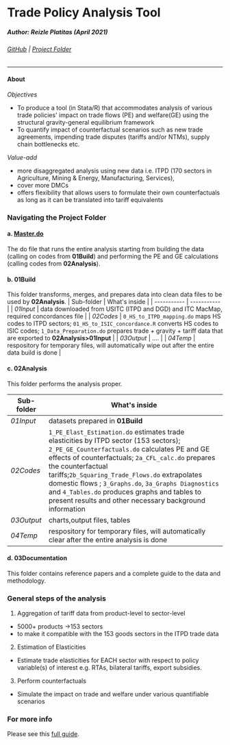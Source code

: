# Trade Policy Analysis Tool
##### Author: Reizle Platitas  (April 2021) 
###### [GitHub][myGH]  | [Project Folder][maindir] 
---
#### About
_Objectives_
- To produce a tool (in Stata/R) that accommodates analysis of various trade policies' impact on trade flows (PE) and welfare(GE) using the structural gravity-general equilibrium framework
- To quantify impact of counterfactual scenarios such as new trade agreements, impending trade disputes (tariffs and/or NTMs), supply chain bottlenecks etc.

_Value-add_
- more disaggregated analysis using new data i.e. ITPD (170 sectors in Agriculture, Mining & Energy, Manufacturing, Services),
- cover more DMCs
- offers flexibility that allows users to formulate their own counterfactuals as long as it can be translated into tariff equivalents

### 	Navigating the Project Folder
#### a. [Master.do][maindir]
The do file that runs the entire analysis starting from building the data (calling on codes from **01Build**) and performing the PE and GE calculations (calling codes from **02Analysis**).

#### b. 01Build
This folder transforms, merges, and prepares data into clean data files to be used by  **02Analysis**.
| Sub-folder   | What's inside |
| ----------- | ----------- |
| _01Input_     |  data downloaded from USITC (ITPD and DGD) and ITC MacMap, required concordances file |
| _02Codes_   |  `0_HS_to_ITPD_mapping.do` maps HS codes to ITPD sectors; `01_HS_to_ISIC_concordance.R` converts HS codes to ISIC codes;  `1_Data_Preparation.do` prepares trade + gravity + tariff data that are exported to **02Analysis>01Input**   |
| _03Output_   | ....  |
| _04Temp_   | respository for temporary files, will automatically wipe out after the entire data build is done |


#### c. 02Analysis
This folder performs the analysis proper.

| Sub-folder   | What's inside |
| ----------- | ----------- |
| _01Input_     |  datasets prepared in **01Build**  |
| _02Codes_   |  `1_PE_Elast_Estimation.do` estimates trade elasticities by ITPD sector (153 sectors); `2_PE_GE_Counterfactuals.do` calculates PE and GE effects of counterfactuals; `2a_CFL_calc.do` prepares the counterfactual tariffs;`2b_Squaring_Trade_Flows.do` extrapolates domestic flows ; `3_Graphs.do`, `3a_Graphs Diagnostics` and `4_Tables.do` produces graphs and tables to present results and other necessary background information|
| _03Output_   | charts,output files, tables  |
| _04Temp_   | respository for temporary files, will automatically clear after the entire analysis is done |
#### d. 03Documentation
This folder contains reference papers and a complete guide to the data and methodology. 


### General steps	of the analysis
1. Aggregation of tariff data from product-level to sector-level 
- 5000+ products ->153 sectors
- to make it compatible with the 153 goods sectors in the ITPD trade data

2. Estimation of Elasticities
- Estimate trade elasticities for EACH sector with respect to policy variable(s) of interest e.g. RTAs, bilateral tariffs, export subsidies. 

3. Perform counterfactuals
- Simulate the impact on trade and welfare under various quantifiable scenarios



### 	For more info
Please see this [full guide][fullguidedoc].



[myGH]:https://github.com/reizlejade/Trade-Policy-Analysis-Tool
[maindir]:https://asiandevbank.sharepoint.com/teams/org_ermr/ADO/2022/ADO/Part%20I/External%20Sector/Reizle/Trade%20Policy%20Analysis%20Tool
[fullguidedoc]:https://asiandevbank.sharepoint.com/:w:/r/teams/org_ermr/ADO/2022/ADO/Part%20I/External%20Sector/Reizle/Trade%20Policy%20Analysis%20Tool/03Documentation/TPAtool_Full%20Guide.docx?d=w1405292295e04cefb2b2a5b8fd0d4eb2&csf=1&web=1&e=vdqUbe
